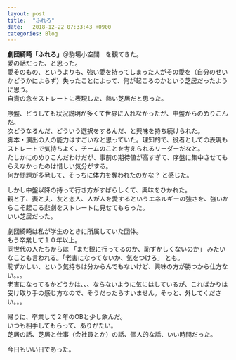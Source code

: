 ```yaml
---
layout: post
title:  "ふれろ"
date:   2018-12-22 07:33:43 +0900
categories: Blog
---
```


**劇団綺畸「ふれろ」**＠駒場小空間　を観てきた。  
愛の話だった、と思った。  
愛そのもの、というよりも、強い愛を持ってしまった人がその愛を（自分のせいかどうかによらず）失ったことによって、何が起こるのかという芝居だったように思う。  
自責の念をストレートに表現した、熱い芝居だと思った。

序盤、どうしても状況説明が多くて世界に入れなかったが、中盤からのめりこんだ。  
次どうなるんだ、どういう選択をするんだ、と興味を持ち続けられた。  
脚本・演出の人の能力はすごいなと思っていた。理知的で、役者としての表現もストレートで気持ちよく、チームのことを考えられるリーダーだなと。  
たしかにのめりこんだわけだが、事前の期待値が高すぎて、序盤に集中させてもらえなかったのは惜しい気分がする。  
何か問題が多発して、そっちに体力を奪われたのかな？ と感じた。

しかし中盤以降の持って行き方がすばらしくて、興味をひかれた。  
親と子、妻と夫、友と恋人、人が人を愛するというエネルギーの強さを、強いからこそ起こる悲劇をストレートに見せてもらった。  
いい芝居だった。

劇団綺畸は私が学生のときに所属していた団体。  
もう卒業して１０年以上。  
同世代の人たちからは 「まだ観に行ってるのか、恥ずかしくないのか」 みたいなことも言われる。「老害になってないか、気をつけろ」 とも。  
恥ずかしい、という気持ちは分からんでもないけど、興味の方が勝つから仕方ない。。。  
老害になってるかどうかは、、、ならないように気にはしているが、こればかりは受け取り手の感じ方なので、そうだったらすいません。そっと、外してください。。。

帰りに、卒業して２年のOBと少し飲んだ。  
いつも相手してもらって、ありがたい。  
芝居の話、芝居と仕事（会社員とか）の話、個人的な話、いい時間だった。

今日もいい日であった。



